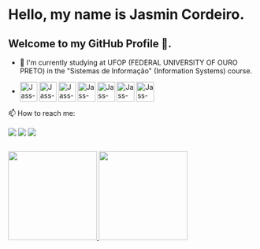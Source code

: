 # Hello, my name is Jasmin Cordeiro.
## Welcome to my GitHub Profile 👋. 

- 🔭 I'm currently studying at UFOP (FEDERAL UNIVERSITY OF OURO PRETO) in the "Sistemas de Informação" (Information Systems) course. 

- <div style="display: flex justify-center items-center"> 
  <img align="center" alt="Jass-HTML5" width="35" height="40" src="https://cdn.jsdelivr.net/gh/devicons/devicon/icons/html5/html5-original.svg"  />
  <img align="center" alt="Jass-CSS3" width="35" height="40" src="https://cdn.jsdelivr.net/gh/devicons/devicon/icons/css3/css3-original.svg"  />
  <img align="center" alt="Jass-JavaScript" width="35" height="40" src="https://cdn.jsdelivr.net/gh/devicons/devicon/icons/javascript/javascript-original.svg" />
  <img align="center" alt="Jass-Angular" width="36" height="40" src="https://cdn.jsdelivr.net/gh/devicons/devicon/icons/angular/angular-original.svg" />
  <img align="center" alt="Jass-Php" width="36" height="40" src="https://cdn.jsdelivr.net/gh/devicons/devicon/icons/php/php-original.svg" />
  <img align="center" alt="Jass-Java" width="36" height="40" src="https://cdn.jsdelivr.net/gh/devicons/devicon/icons/java/java-original.svg"  />
  <img align="center" alt="Jass-Python" width="36" height="40" src="https://cdn.jsdelivr.net/gh/devicons/devicon/icons/python/python-original.svg"  />
  
  
</div>

 📫 How to reach me:    
<div>
  
  <a href = "https://www.linkedin.com/in/jasmincordeiro/" target="_blank"><img align="center" loading="lazy" src= "https://img.shields.io/badge/-LinkedIn-%230077B5?style=for-the-badge&logo=linkedin&logoColor=white" target="_blank"></a> 
  <a href = "https://www.instagram.com/jasmincordeiro/" target="_blank"><img align="center" loading="lazy" src= "https://img.shields.io/badge/-Instagram-%23E4405F?style=for-the-badge&logo=instagram&logoColor=white" target="_blank"></a> 
  <a href = "mailto:jasmincordeiro12@gmail.com"><img align="center" loading="lazy" src="https://img.shields.io/badge/Gmail-D14836?style=for-the-badge&logo=gmail&logoColor=white" target="_blank"></a>
</div>
 <br/>
<div>
<a href="https://github.com/JasminCordeiro">
<img loading="lazy" height="180em" src="https://github-readme-stats.vercel.app/api/top-langs/?username=JasminCordeiro&layout=compact&langs_count=7&theme=dracula"/>
<img loading="lazy" height="180em" src="https://github-readme-stats.vercel.app/api?username=JasminCordeiro&show_icons=true&theme=dracula&include_all_commits=true&count_private=true"/>
</div>   

